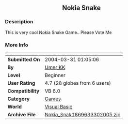﻿<div align="center">

## Nokia Snake


</div>

### Description

This is very cool Nokia Snake Game.. Please Vote Me
 
### More Info
 


<span>             |<span>
---                |---
**Submitted On**   |2004-03-31 01:05:06
**By**             |[Umer KK](https://github.com/Planet-Source-Code/PSCIndex/blob/master/ByAuthor/umer-kk.md)
**Level**          |Beginner
**User Rating**    |4.7 (28 globes from 6 users)
**Compatibility**  |VB 6\.0
**Category**       |[Games](https://github.com/Planet-Source-Code/PSCIndex/blob/master/ByCategory/games__1-38.md)
**World**          |[Visual Basic](https://github.com/Planet-Source-Code/PSCIndex/blob/master/ByWorld/visual-basic.md)
**Archive File**   |[Nokia\_Snak1869633302005\.zip](https://github.com/Planet-Source-Code/umer-kk-nokia-snake__1-59725/archive/master.zip)








